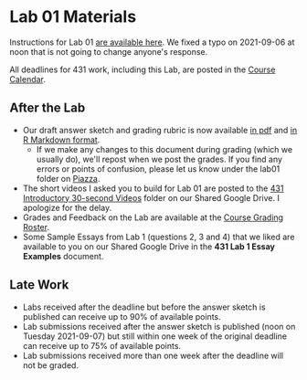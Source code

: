 # Lab 01 Materials

Instructions for Lab 01 [are available here](lab01.md). We fixed a typo on 2021-09-06 at noon that is not going to change anyone's response.

All deadlines for 431 work, including this Lab, are posted in the [Course Calendar](https://thomaselove.github.io/431/calendar.html).

## After the Lab

- Our draft answer sketch and grading rubric is now available [in pdf](https://github.com/THOMASELOVE/431-2021/blob/main/labs/lab01/sketch/lab01_sketch.pdf) and [in R Markdown format](https://github.com/THOMASELOVE/431-2021/blob/main/labs/lab01/sketch/lab01_sketch.Rmd).
  - If we make any changes to this document during grading (which we usually do), we'll repost when we post the grades. If you find any errors or points of confusion, please let us know under the lab01 folder on [Piazza](https://piazza.com/case/fall2021/pqhs431).
- The short videos I asked you to build for Lab 01 are posted to the [431 Introductory 30-second Videos](https://drive.google.com/drive/folders/17BnyvRfayulJq8nzr684OfVdmOkhd_bQ?usp=sharing) folder on our Shared Google Drive. I apologize for the delay.
- Grades and Feedback on the Lab are available at the [Course Grading Roster](https://bit.ly/431-2021-grades).
- Some Sample Essays from Lab 1 (questions 2, 3 and 4) that we liked are available to you on our Shared Google Drive in the **431 Lab 1 Essay Examples** document.

## Late Work

- Labs received after the deadline but before the answer sketch is published can receive up to 90% of available points.
- Lab submissions received after the answer sketch is published (noon on Tuesday 2021-09-07) but still within one week of the original deadline can receive up to 75% of available points.
- Lab submissions received more than one week after the deadline will not be graded.

